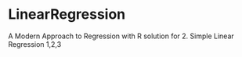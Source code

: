 # LinearRegression

A Modern Approach to Regression with R 
solution for 2. Simple Linear Regression
  1,2,3
